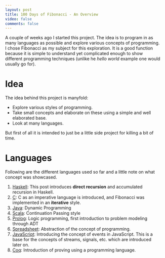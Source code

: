 ```yaml
---
layout: post
title: 100 Days of Fibonacci - An Overview
video: false
comments: false
---
```


A couple of weeks ago I started this project. The idea is to program
in as many languages as possible and explore various concepts of
programming. I chose Fibonacci as my subject for this exploration.
It is a good function because it is simple to understand yet complicated
enough to show different programming techniques (unlike he _hello world_
example one would usually go for).

# Idea
The idea behind this project is manyfold:

* Explore various styles of programming.
* Take small concepts and elaborate on these using a simple
  and well elaborated base.
* Look at many languages.

But first of all it is intended to just be a little side project
for killing a bit of time.

# Languages
Following are the different languages used so far and
a little note on what concept was showcased.

1. [Haskell](http://buchi.dk/blog/100-days-of-fibonacci-day-0-haskell/):
   This post introduces __direct recursion__ and accumulated
   recursion in Haskell.
2. [C](http://buchi.dk/blog/100-days-of-fibonacci-day-1-c/):
   C as an imperative language is introduced, and Fibonacci was implemented
   in an __iterative__ style.
3. [Java](http://buchi.dk/blog/100-days-of-fibonacci-day-2-java/):
   Dynamic Programming
4. [Scala](http://buchi.dk/blog/100-days-of-fibonacci-day-3-scala/):
   Continuation Passing style
5. [Prolog](http://buchi.dk/blog/100-days-of-fibonacci-day-4-prolog/):
   Logic programming, first introduction to problem modeling
   through ADT
6. [Spreadsheet](http://buchi.dk/blog/100-days-of-fibonacci-day-5-spreadsheet/): Abstraction of the concept of programming.
7. [JavaScript](http://buchi.dk/blog/100-days-of-fibonacci-day-6-javascript/):
   Introducing the concept of events in JavaScript. This is a base for
   the concepts of streams, signals, etc. which are introduced later on.
8. [Coq](/blog/100-days-of-fibonacci-day-7-coq/):
   Introduction of proving using a programming language.
